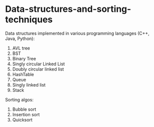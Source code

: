 # Data-structures-and-sorting-techniques
Data structures implemented in various programming languages (C++, Java,
Python):

1. AVL tree
2. BST
3. Binary Tree
4. Singly circular Linked List
5. Doubly circular linked list
6. HashTable
7. Queue
8. Singly linked list
9. Stack

Sorting algos:
1. Bubble sort
2. Insertion sort
3. Quicksort
